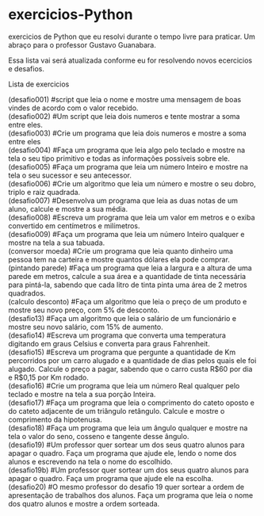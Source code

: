 # exercicios-Python
exercicios de Python que eu resolvi durante o tempo livre para praticar. Um abraço para o professor Gustavo Guanabara.

Essa lista vai será atualizada conforme eu for resolvendo novos ecercicios e desafios.

Lista de exercicios
<div text-align:right">
(desafio001) #script que leia o nome e mostre uma mensagem de boas vindes de acordo com o valor recebido.<br>
(desafio002) #Um script que leia dois numeros e tente mostrar a soma entre eles. <br>
(desafio003) #Crie um programa que leia dois numeros e mostre a soma entre eles<br>
(desafio004) #Faça um programa que leia algo pelo teclado e mostre na tela o seu tipo primitivo e todas as informações possíveis sobre ele.<br>
(desafio005) #Faça um programa que leia um número Inteiro e mostre na tela o seu sucessor e seu antecessor.<br>
(desafio006) #Crie um algoritmo que leia um número e mostre o seu dobro, triplo e raiz quadrada.<br>
(desafio007) #Desenvolva um programa que leia as duas notas de um aluno, calcule e mostre a sua média.<br>
(desafio008) #Escreva um programa que leia um valor em metros e o exiba convertido em centímetros e milímetros.<br>
(desafio009) #Faça um programa que leia um número Inteiro qualquer e mostre na tela a sua tabuada.<br>
(conversor moeda) #Crie um programa que leia quanto dinheiro uma pessoa tem na carteira e mostre quantos dólares ela pode comprar.<br>
(pintando parede) #Faça um programa que leia a largura e a altura de uma parede em metros, calcule a sua área e a quantidade de tinta necessária para pintá-la, sabendo que cada litro de tinta pinta uma área de 2 metros quadrados.<br>
(calculo desconto) #Faça um algoritmo que leia o preço de um produto e mostre seu novo preço, com 5% de desconto.<br>
(desafio13) #Faça um algoritmo que leia o salário de um funcionário e mostre seu novo salário, com 15% de aumento.<br>
(desafio14) #Escreva um programa que converta uma temperatura digitando em graus Celsius e converta para graus Fahrenheit.<br>
(desafio15) #Escreva um programa que pergunte a quantidade de Km percorridos por um carro alugado e a quantidade de dias pelos quais ele foi alugado. Calcule o preço a pagar, sabendo que o carro custa R$60 por dia e R$0,15 por Km rodado.<br>
(desafio16) #Crie um programa que leia um número Real qualquer pelo teclado e mostre na tela a sua porção Inteira.<br>
(desafio17) #Faça um programa que leia o comprimento do cateto oposto e do cateto adjacente de um triângulo retângulo. Calcule e mostre o comprimento da hipotenusa.<br>
(desafio18) #Faça um programa que leia um ângulo qualquer e mostre na tela o valor do seno, cosseno e tangente desse ângulo.<br>
(desafio19) #Um professor quer sortear um dos seus quatro alunos para apagar o quadro. Faça um programa que ajude ele, lendo o nome dos alunos e escrevendo na tela o nome do escolhido.<br>
(desafio19b) #Um professor quer sortear um dos seus quatro alunos para apagar o quadro. Faça um programa que ajude ele na escolha.<br>
(desafio20) #O mesmo professor do desafio 19 quer sortear a ordem de apresentação de trabalhos dos alunos. Faça um programa que leia o nome dos quatro alunos e mostre a ordem sorteada.<br>
</div>
